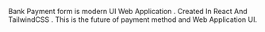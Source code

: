 Bank Payment form is modern UI Web Application .
Created In React And TailwindCSS .
This is the future of payment method and Web Application UI.

